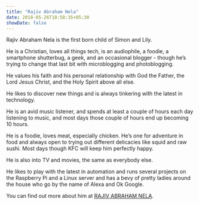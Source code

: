 ```yaml
---
title: "Rajiv Abraham Nela"
date: 2018-05-26T18:58:35+05:30
showDate: false
---
```


Rajiv Abraham Nela is the first born child of Simon and Lily. 

He is a Christian, loves all things tech, is an audiophile, a foodie, a smartphone shutterbug, a geek, and an occasional blogger - though he’s trying to change that last bit with microblogging and photoblogging.

He values his faith and his personal relationship with God the Father, the Lord Jesus Christ, and the Holy Spirit above all else.

He likes to discover new things and is always tinkering with the latest in technology.

He is an avid music listener, and spends at least a couple of hours each day listening to music, and most days those couple of hours end up becoming 10 hours.

He is a foodie, loves meat, especially chicken. He’s one for adventure in food and always open to trying out different delicacies like squid and raw sushi. Most days though KFC will keep him perfectly happy.

He is also into TV and movies, the same as everybody else.

He likes to play with the latest in automation and runs several projects on the Raspberry Pi and a Linux server and has a bevy of pretty ladies around the house who go by the name of Alexa and Ok Google.

You can find out more about him at <a href="https://abraham.red/" target="_blank" rel="noopener">RAJIV ABRAHAM NELA</a>.